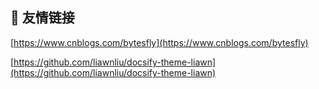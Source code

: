 
##  🥂 友情链接

[https://www.cnblogs.com/bytesfly](https://www.cnblogs.com/bytesfly)

[https://github.com/liawnliu/docsify-theme-liawn](https://github.com/liawnliu/docsify-theme-liawn)